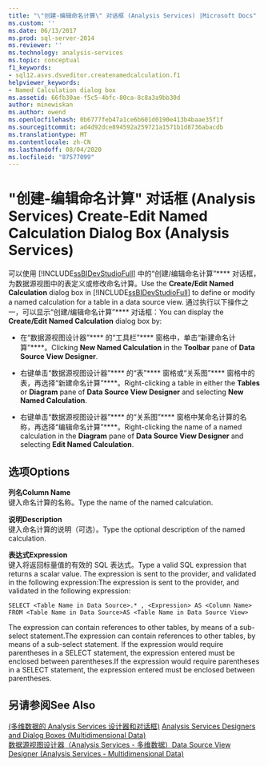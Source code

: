 ```yaml
---
title: "\"创建-编辑命名计算\" 对话框 (Analysis Services) |Microsoft Docs"
ms.custom: ''
ms.date: 06/13/2017
ms.prod: sql-server-2014
ms.reviewer: ''
ms.technology: analysis-services
ms.topic: conceptual
f1_keywords:
- sql12.asvs.dsveditor.createnamedcalculation.f1
helpviewer_keywords:
- Named Calculation dialog box
ms.assetid: 66fb30ae-f5c5-4bfc-80ca-8c8a3a9bb30d
author: minewiskan
ms.author: owend
ms.openlocfilehash: 0b6777feb47a1ce6b601d0190e413b4baae35f1f
ms.sourcegitcommit: ad4d92dce894592a259721a1571b1d8736abacdb
ms.translationtype: MT
ms.contentlocale: zh-CN
ms.lasthandoff: 08/04/2020
ms.locfileid: "87577099"
---
```

# <a name="create-edit-named-calculation-dialog-box-analysis-services"></a><span data-ttu-id="7f9d8-102">"创建-编辑命名计算" 对话框 (Analysis Services) </span><span class="sxs-lookup"><span data-stu-id="7f9d8-102">Create-Edit Named Calculation Dialog Box (Analysis Services)</span></span>
  <span data-ttu-id="7f9d8-103">可以使用 [!INCLUDE[ssBIDevStudioFull](../includes/ssbidevstudiofull-md.md)] 中的“创建/编辑命名计算”\*\*\*\* 对话框，为数据源视图中的表定义或修改命名计算。</span><span class="sxs-lookup"><span data-stu-id="7f9d8-103">Use the **Create/Edit Named Calculation** dialog box in [!INCLUDE[ssBIDevStudioFull](../includes/ssbidevstudiofull-md.md)] to define or modify a named calculation for a table in a data source view.</span></span> <span data-ttu-id="7f9d8-104">通过执行以下操作之一，可以显示“创建/编辑命名计算”\*\*\*\* 对话框：</span><span class="sxs-lookup"><span data-stu-id="7f9d8-104">You can display the **Create/Edit Named Calculation** dialog box by:</span></span>  
  
-   <span data-ttu-id="7f9d8-105">在“数据源视图设计器”\*\*\*\* 的“工具栏”\*\*\*\* 窗格中，单击“新建命名计算”\*\*\*\*。</span><span class="sxs-lookup"><span data-stu-id="7f9d8-105">Clicking **New Named Calculation** in the **Toolbar** pane of **Data Source View Designer**.</span></span>  
  
-   <span data-ttu-id="7f9d8-106">右键单击“数据源视图设计器”\*\*\*\* 的“表”\*\*\*\* 窗格或“关系图”\*\*\*\* 窗格中的表，再选择“新建命名计算”\*\*\*\*。</span><span class="sxs-lookup"><span data-stu-id="7f9d8-106">Right-clicking a table in either the **Tables** or **Diagram** pane of **Data Source View Designer** and selecting **New Named Calculation**.</span></span>  
  
-   <span data-ttu-id="7f9d8-107">右键单击“数据源视图设计器”\*\*\*\* 的“关系图”\*\*\*\* 窗格中某命名计算的名称，再选择“编辑命名计算”\*\*\*\*。</span><span class="sxs-lookup"><span data-stu-id="7f9d8-107">Right-clicking the name of a named calculation in the **Diagram** pane of **Data Source View Designer** and selecting **Edit Named Calculation**.</span></span>  
  
## <a name="options"></a><span data-ttu-id="7f9d8-108">选项</span><span class="sxs-lookup"><span data-stu-id="7f9d8-108">Options</span></span>  
 <span data-ttu-id="7f9d8-109">**列名**</span><span class="sxs-lookup"><span data-stu-id="7f9d8-109">**Column Name**</span></span>  
 <span data-ttu-id="7f9d8-110">键入命名计算的名称。</span><span class="sxs-lookup"><span data-stu-id="7f9d8-110">Type the name of the named calculation.</span></span>  
  
 <span data-ttu-id="7f9d8-111">**说明**</span><span class="sxs-lookup"><span data-stu-id="7f9d8-111">**Description**</span></span>  
 <span data-ttu-id="7f9d8-112">键入命名计算的说明（可选）。</span><span class="sxs-lookup"><span data-stu-id="7f9d8-112">Type the optional description of the named calculation.</span></span>  
  
 <span data-ttu-id="7f9d8-113">**表达式**</span><span class="sxs-lookup"><span data-stu-id="7f9d8-113">**Expression**</span></span>  
 <span data-ttu-id="7f9d8-114">键入将返回标量值的有效的 SQL 表达式。</span><span class="sxs-lookup"><span data-stu-id="7f9d8-114">Type a valid SQL expression that returns a scalar value.</span></span> <span data-ttu-id="7f9d8-115">The expression is sent to the provider, and validated in the following expression:</span><span class="sxs-lookup"><span data-stu-id="7f9d8-115">The expression is sent to the provider, and validated in the following expression:</span></span>  
  
```  
SELECT <Table Name in Data Source>.* , <Expression> AS <Column Name> FROM <Table Name in Data Source>AS <Table Name in Data Source View>  
```  
  
 <span data-ttu-id="7f9d8-116">The expression can contain references to other tables, by means of a sub-select statement.</span><span class="sxs-lookup"><span data-stu-id="7f9d8-116">The expression can contain references to other tables, by means of a sub-select statement.</span></span> <span data-ttu-id="7f9d8-117">If the expression would require parentheses in a SELECT statement, the expression entered must be enclosed between parentheses.</span><span class="sxs-lookup"><span data-stu-id="7f9d8-117">If the expression would require parentheses in a SELECT statement, the expression entered must be enclosed between parentheses.</span></span>  
  
## <a name="see-also"></a><span data-ttu-id="7f9d8-118">另请参阅</span><span class="sxs-lookup"><span data-stu-id="7f9d8-118">See Also</span></span>  
 <span data-ttu-id="7f9d8-119">[&#40;多维数据的 Analysis Services 设计器和对话框&#41;](analysis-services-designers-and-dialog-boxes-multidimensional-data.md) </span><span class="sxs-lookup"><span data-stu-id="7f9d8-119">[Analysis Services Designers and Dialog Boxes &#40;Multidimensional Data&#41;](analysis-services-designers-and-dialog-boxes-multidimensional-data.md) </span></span>  
 [<span data-ttu-id="7f9d8-120">数据源视图设计器（Analysis Services - 多维数据）</span><span class="sxs-lookup"><span data-stu-id="7f9d8-120">Data Source View Designer &#40;Analysis Services - Multidimensional Data&#41;</span></span>](data-source-view-designer-analysis-services-multidimensional-data.md)  
  
  
